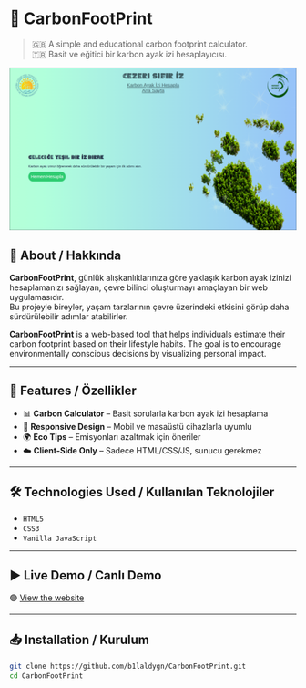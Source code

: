 # 🌱 CarbonFootPrint

> 🇬🇧 A simple and educational carbon footprint calculator.  
> 🇹🇷 Basit ve eğitici bir karbon ayak izi hesaplayıcısı.

![Preview](./preview.png) <!-- Eğer bir önizleme görseliniz varsa -->

## 📌 About / Hakkında

**CarbonFootPrint**, günlük alışkanlıklarınıza göre yaklaşık karbon ayak izinizi hesaplamanızı sağlayan, çevre bilinci oluşturmayı amaçlayan bir web uygulamasıdır.  
Bu projeyle bireyler, yaşam tarzlarının çevre üzerindeki etkisini görüp daha sürdürülebilir adımlar atabilirler.

**CarbonFootPrint** is a web-based tool that helps individuals estimate their carbon footprint based on their lifestyle habits. The goal is to encourage environmentally conscious decisions by visualizing personal impact.

---

## 🚀 Features / Özellikler

- 📊 **Carbon Calculator** – Basit sorularla karbon ayak izi hesaplama  
- 📱 **Responsive Design** – Mobil ve masaüstü cihazlarla uyumlu  
- 🌍 **Eco Tips** – Emisyonları azaltmak için öneriler  
- ☁️ **Client-Side Only** – Sadece HTML/CSS/JS, sunucu gerekmez

---

## 🛠️ Technologies Used / Kullanılan Teknolojiler

- `HTML5`
- `CSS3`
- `Vanilla JavaScript`

---

## ▶️ Live Demo / Canlı Demo

🟢 [View the website](https://b1laldygn.github.io/CarbonFootPrint)

---

## 📥 Installation / Kurulum

```bash
git clone https://github.com/b1laldygn/CarbonFootPrint.git
cd CarbonFootPrint

